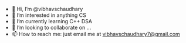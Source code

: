 - 👋 Hi, I’m @vibhavschaudhary
- 👀 I’m interested in anything CS
- 🌱 I’m currently learning C++ DSA
- 💞️ I’m looking to collaborate on ...
- 📫 How to reach me: just email me at vibhavschaudhary7@gmail.com

<!---
vibhavschaudhary/vibhavschaudhary is a ✨ special ✨ repository because its `README.md` (this file) appears on your GitHub profile.
You can click the Preview link to take a look at your changes.
--->
